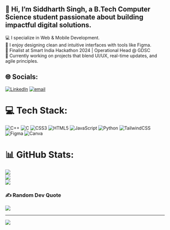 ## 👋 Hi, I’m Siddharth Singh, a B.Tech Computer Science student passionate about building impactful digital solutions.<br/>
💻 I specialize in Web & Mobile Development.<br/>
🎨 I enjoy designing clean and intuitive interfaces with tools like Figma.<br/>
🚀 Finalist at Smart India Hackathon 2024 | Operational Head @ GDSC<br/>
🔭 Currently working on projects that blend UI/UX, real-time updates, and agile principles.<br/>



## 🌐 Socials:
[![LinkedIn](https://img.shields.io/badge/LinkedIn-%230077B5.svg?logo=linkedin&logoColor=white)](https://linkedin.com/in/https://www.linkedin.com/in/siddharth-singh-4b8416262/) [![email](https://img.shields.io/badge/Email-D14836?logo=gmail&logoColor=white)](mailto:siddharthsingh0259@gmail.com) 

# 💻 Tech Stack:
![C++](https://img.shields.io/badge/c++-%2300599C.svg?style=for-the-badge&logo=c%2B%2B&logoColor=white) ![C](https://img.shields.io/badge/c-%2300599C.svg?style=for-the-badge&logo=c&logoColor=white) ![CSS3](https://img.shields.io/badge/css3-%231572B6.svg?style=for-the-badge&logo=css3&logoColor=white) ![HTML5](https://img.shields.io/badge/html5-%23E34F26.svg?style=for-the-badge&logo=html5&logoColor=white) ![JavaScript](https://img.shields.io/badge/javascript-%23323330.svg?style=for-the-badge&logo=javascript&logoColor=%23F7DF1E) ![Python](https://img.shields.io/badge/python-3670A0?style=for-the-badge&logo=python&logoColor=ffdd54) ![TailwindCSS](https://img.shields.io/badge/tailwindcss-%2338B2AC.svg?style=for-the-badge&logo=tailwind-css&logoColor=white) ![Figma](https://img.shields.io/badge/figma-%23F24E1E.svg?style=for-the-badge&logo=figma&logoColor=white) ![Canva](https://img.shields.io/badge/Canva-%2300C4CC.svg?style=for-the-badge&logo=Canva&logoColor=white)
# 📊 GitHub Stats:
![](https://github-readme-stats.vercel.app/api?username=sidhu212&theme=neon&hide_border=false&include_all_commits=false&count_private=false)<br/>
![](https://nirzak-streak-stats.vercel.app/?user=sidhu212&theme=neon&hide_border=false)<br/>
![](https://github-readme-stats.vercel.app/api/top-langs/?username=sidhu212&theme=neon&hide_border=false&include_all_commits=false&count_private=false&layout=compact)

### ✍️ Random Dev Quote
![](https://quotes-github-readme.vercel.app/api?type=horizontal&theme=radical)

---
[![](https://visitcount.itsvg.in/api?id=sidhu212&icon=0&color=0)](https://visitcount.itsvg.in)

<!-- Proudly created with GPRM ( https://gprm.itsvg.in ) -->



